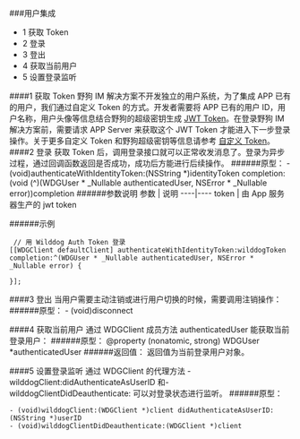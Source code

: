 ###用户集成 
* 1 获取 Token
* 2 登录
* 3 登出
* 4 获取当前用户
* 5 设置登录监听


####1 获取 Token
野狗 IM 解决方案不开发独立的用户系统，为了集成 APP 已有的用户，我们通过自定义 Token 的方式。开发者需要将 APP 已有的用户 ID，用户名称，用户头像等信息结合野狗的超级密钥生成 [JWT Token](https://jwt.io/)。在登录野狗 IM 解决方案前，需要请求 APP Server 来获取这个 JWT Token 才能进入下一步登录操作。关于更多自定义 Token 和野狗超级密钥等信息请参考 [自定义 Token](https://z.WilddogIM.com/rule/guide#5-zi-ding-yi-token0)。
####2 登录
获取 Token 后，调用登录接口就可以正常收发消息了。登录为异步过程，通过回调函数返回是否成功，成功后方能进行后续操作。
######原型：
	- (void)authenticateWithIdentityToken:(NSString *)identityToken completion:(void (^)(WDGUser * _Nullable authenticatedUser, NSError * _Nullable error))completion
######参数说明
参数	| 说明
----|----
token | 由 App 服务器生产的 jwt token

######示例
```
 // 用 Wilddog Auth Token 登录
[[WDGClient defaultClient] authenticateWithIdentityToken:wilddogToken completion:^(WDGUser * _Nullable authenticatedUser, NSError * _Nullable error) {
        
}];
 ```
 
####3 登出
当用户需要主动注销或进行用户切换的时候，需要调用注销操作：
######原型：
	- (void)disconnect
	
####4 获取当前用户
通过 WDGClient 成员方法 authenticatedUser 能获取当前登录用户：
######原型：
	@property (nonatomic, strong) WDGUser *authenticatedUser
######返回值：
返回值为当前登录用户对象。

####5 设置登录监听
通过 WDGClient 的代理方法 -wilddogClient:didAuthenticateAsUserID 和- wilddogClientDidDeauthenticate: 可以对登录状态进行监听。
######原型：
```
- (void)wilddogClient:(WDGClient *)client didAuthenticateAsUserID:(NSString *)userID
- (void)wilddogClientDidDeauthenticate:(WDGClient *)client
```
 
 
 
 